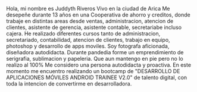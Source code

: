 Hola, mi nombre es Juddyth Riveros 
Vivo en la ciudad de Arica
Me desepeñe durante 13 años en una Cooperativa de ahorro y creditos, donde trabaje en distintas areas desde ventas, administracion, atencion de clientes, asistente de gerencia, asistente contable, secretariabe incluso cajera. 
He realizado diferentes cursos tanto de administracion, secretariado, contabilidad, atencion de clientes, trabajo en equipo, photoshop y desarrollo de apps moviles.
Soy fotografa aficionada, diseñadora autodidacta.
Durante pandedia forme un emprendimiento de serigrafia, sublimacion y papeleria. Que aun mantengo en pie pero no lo realizo al 100%
Me considero una persona autodidacta y proactiva.
En este momento me encuentro realizando un bootcamp de "DESARROLLO DE APLICACIONES MÓVILES ANDROID TRAINEE V2.0" de talento digital, con toda la intencion de convertirme en desarrolladora.


